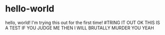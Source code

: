 # hello-world
hello, world!
 I'm trying this out for the first time!
 #TRING IT OUT OK THIS IS A TEST IF YOU JUDGE ME THEN I WILL BRUTALLY MURDER YOU
 YEAH
